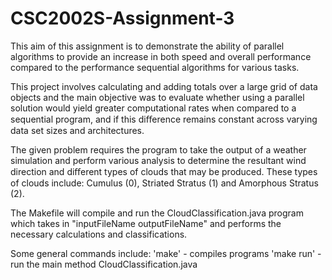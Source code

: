 # CSC2002S-Assignment-3
This aim of this assignment is to demonstrate the ability of parallel algorithms to provide an increase in both speed and 
overall performance compared to the performance sequential algorithms for various tasks.

This project involves calculating and adding totals over a large grid of data objects and the main objective was to 
evaluate whether using a parallel solution would yield greater computational rates when compared to a sequential program, 
and if this diﬀerence remains constant across varying data set sizes and architectures.

The given problem requires the program to take the output of a weather simulation and perform various analysis to determine 
the resultant wind direction and diﬀerent types of clouds that may be produced. 
These types of clouds include: Cumulus (0), Striated Stratus (1) and Amorphous Stratus (2).

The Makefile will compile and run the CloudClassification.java program which takes in "inputFileName outputFileName" and 
performs the necessary calculations and classifications.

Some general commands include:
'make' - compiles programs
'make run' - run the main method CloudClassification.java
